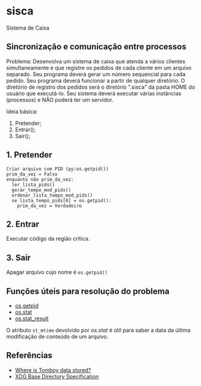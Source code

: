 # sisca
Sistema de Caixa

## Sincronização e comunicação entre processos
Problema: Desenvolva um sistema de caixa que atenda a vários clientes simultaneamente e que registre os pedidos de cada cliente 
em um arquivo separado. Seu programa deverá gerar um número sequencial para cada pedido. Seu programa deverá funcionar a partir de qualquer diretório. O diretório de registro dos pedidos será o diretório ".sisca" da pasta HOME do usuário que executá-lo. Seu sistema deverá executar várias instâncias (processos) e NÃO poderá ter um servidor.

Ideia básica:
1. Pretender;
2. Entrar();
3. Sair();
  
## 1. Pretender
```
Criar arquivo com PID (py:os.getpid())
prim_da_vez = Falso
enquanto não prim_da_vez:
  ler_lista_pids()
  gerar_tempo_mod_pids()
  ordenar_lista_tempo_mod_pids()
  se lista_tempo_pids[0] = os.getpid():
    prim_da_vez = Verdadeiro
```
## 2. Entrar
Executar código da região crítica.

## 3. Sair
Apagar arquivo cujo nome é `os.getpid()`

## Funções úteis para resolução do problema
* [os.getpid](https://docs.python.org/3/library/os.html?highlight=os%20getpid#os.getpid)
* [os.stat](https://docs.python.org/3/library/os.html?highlight=os%20stat#os.stat)
* [os.stat_result](https://docs.python.org/3/library/os.html?highlight=os%20stat#os.stat_result) 

O atributo `st_mtime` devolvido por *os.stat* é útil para saber a data da última modificação de conteúdo de um arquivo.

## Referências
* [Where is Tomboy data stored?](https://wiki.gnome.org/Apps/Tomboy/Directories)
* [XDG Base Directory Specification](https://wiki.gnome.org/Apps/Tomboy/Directories)
